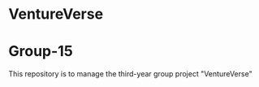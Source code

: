 # VentureVerse 
# Group-15
This repository is to manage the third-year group project "VentureVerse"
